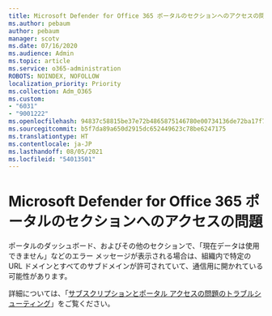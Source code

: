 ```yaml
---
title: Microsoft Defender for Office 365 ポータルのセクションへのアクセスの問題
ms.author: pebaum
author: pebaum
manager: scotv
ms.date: 07/16/2020
ms.audience: Admin
ms.topic: article
ms.service: o365-administration
ROBOTS: NOINDEX, NOFOLLOW
localization_priority: Priority
ms.collection: Adm_O365
ms.custom:
- "6031"
- "9001222"
ms.openlocfilehash: 94837c58815be37e72b4865875146780e00734136de72ba17f758b704a6aa3a0
ms.sourcegitcommit: b5f7da89a650d2915dc652449623c78be6247175
ms.translationtype: HT
ms.contentlocale: ja-JP
ms.lasthandoff: 08/05/2021
ms.locfileid: "54013501"
---
```

# <a name="issues-accessing-sections-of-microsoft-defender-for-office-365-portal"></a>Microsoft Defender for Office 365 ポータルのセクションへのアクセスの問題

ポータルのダッシュボード、およびその他のセクションで、「現在データは使用できません」などのエラー メッセージが表示される場合は、組織内で特定の URL ドメインとすべてのサブドメインが許可されていて、通信用に開かれている可能性があります。 

詳細については、「[サブスクリプションとポータル アクセスの問題のトラブルシューティング](/windows/security/threat-protection/microsoft-defender-atp/troubleshoot-onboarding-error-messages#data-currently-isnt-available-on-some-sections-of-the-portal)」をご覧ください。